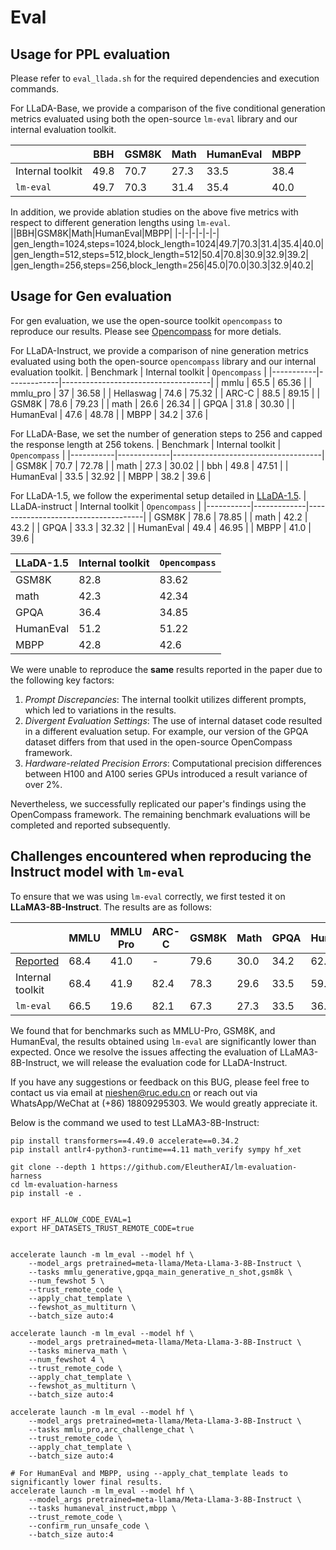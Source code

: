 # Eval

## Usage for PPL evaluation
Please refer to `eval_llada.sh` for the required dependencies and execution commands.

For LLaDA-Base, we provide a comparison of the five conditional generation metrics evaluated using both the open-source `lm-eval` library and our internal evaluation toolkit.

||BBH|GSM8K|Math|HumanEval|MBPP|
|-|-|-|-|-|-|
|Internal toolkit|49.8|70.7|27.3|33.5|38.4|
|`lm-eval`|49.7|70.3|31.4|35.4|40.0|

In addition, we provide ablation studies on the above five metrics with respect to different generation lengths using `lm-eval`.
||BBH|GSM8K|Math|HumanEval|MBPP|
|-|-|-|-|-|-|
|gen_length=1024,steps=1024,block_length=1024|49.7|70.3|31.4|35.4|40.0|
|gen_length=512,steps=512,block_length=512|50.4|70.8|30.9|32.9|39.2|
|gen_length=256,steps=256,block_length=256|45.0|70.0|30.3|32.9|40.2|
## Usage for Gen evaluation
For gen evaluation, we use the open-source toolkit `opencompass` to reproduce our results. Please see [Opencompass](./opencompass/README.md) for more detials.

For LLaDA-Instruct, we provide a comparison of nine generation metrics evaluated using both the open-source `opencompass` library and our internal evaluation toolkit.
| Benchmark | Internal toolkit | `Opencompass` |
|-----------|-------------|-------------------------------------|
| mmlu      | 65.5     | 65.36                              |
| mmlu_pro  | 37       | 36.58                              |
| Hellaswag | 74.6     | 75.32                              |
| ARC-C     | 88.5     | 89.15                              |
| GSM8K     | 78.6     | 79.23                              |
| math      | 26.6     | 26.34                              |
| GPQA      | 31.8     | 30.30                             |
| HumanEval | 47.6     | 48.78                              |
| MBPP      | 34.2     | 37.6                               |

For LLaDA-Base, we set the number of generation steps to 256 and capped the response length at 256 tokens.
| Benchmark | Internal toolkit | `Opencompass` |
|-----------|-------------|-------------------------------------|
| GSM8K     | 70.7     | 72.78                              |
| math      | 27.3     | 30.02                              |
| bbh      | 49.8     |  47.51                          |
| HumanEval | 33.5     | 32.92                              |
| MBPP      | 38.2     | 39.6                              |

For LLaDA-1.5, we follow the experimental setup detailed in [LLaDA-1.5](https://arxiv.org/abs/2505.19223).
| LLaDA-instruct | Internal toolkit | `Opencompass` |
|-----------|-------------|-------------------------------------|
| GSM8K     | 78.6     | 78.85                             |
| math      | 42.2   | 43.2                              |
| GPQA      | 33.3     | 32.32                              |
| HumanEval | 49.4     | 46.95                             |
| MBPP      | 41.0     | 39.6                               |

| LLaDA-1.5 | Internal toolkit | `Opencompass` |
|-----------|-------------|-------------------------------------|
| GSM8K     | 82.8     | 83.62                              |
| math      | 42.3     | 42.34                             |
| GPQA      | 36.4     | 34.85                              |
| HumanEval | 51.2     | 51.22                             |
| MBPP      | 42.8    | 42.6                               |

We were unable to reproduce the **same** results reported in the paper due to the following key factors:
1. *Prompt Discrepancies*: The internal toolkit utilizes different prompts, which led to variations in the results.
2. *Divergent Evaluation Settings*: The use of internal dataset code resulted in a different evaluation setup. For example, our version of the GPQA dataset differs from that used in the open-source OpenCompass framework.
3. *Hardware-related Precision Errors*: Computational precision differences between H100 and A100 series GPUs introduced a result variance of over 2%.

Nevertheless, we successfully replicated our paper's findings using the OpenCompass framework. The remaining benchmark evaluations will be completed and reported subsequently.

## Challenges encountered when reproducing the Instruct model with `lm-eval`
To ensure that we was using `lm-eval` correctly, we first tested it on **LLaMA3-8B-Instruct**. The results are as follows:

||MMLU|MMLU Pro|ARC-C|GSM8K|Math|GPQA|HumanEval|MBPP|
|-|-|-|-|-|-|-|-|-|
|[Reported](https://arxiv.org/pdf/2407.10671)|68.4|41.0|-|79.6|30.0|34.2|62.2|67.9|
|Internal toolkit|68.4|41.9|82.4|78.3|29.6|33.5|59.8|57.6|
|`lm-eval`|66.5|19.6|82.1|67.3|27.3|33.5|36.6|57.0|

We found that for benchmarks such as MMLU-Pro, GSM8K, and HumanEval, the results obtained using `lm-eval` are significantly lower than expected. Once we resolve the issues affecting the evaluation of LLaMA3-8B-Instruct, we will release the evaluation code for LLaDA-Instruct.

If you have any suggestions or feedback on this BUG, please feel free to contact us via email at nieshen@ruc.edu.cn or reach out via WhatsApp/WeChat at (+86) 18809295303. We would greatly appreciate it.

Below is the command we used to test LLaMA3-8B-Instruct:
```
pip install transformers==4.49.0 accelerate==0.34.2
pip install antlr4-python3-runtime==4.11 math_verify sympy hf_xet

git clone --depth 1 https://github.com/EleutherAI/lm-evaluation-harness
cd lm-evaluation-harness
pip install -e .


export HF_ALLOW_CODE_EVAL=1
export HF_DATASETS_TRUST_REMOTE_CODE=true


accelerate launch -m lm_eval --model hf \
    --model_args pretrained=meta-llama/Meta-Llama-3-8B-Instruct \
    --tasks mmlu_generative,gpqa_main_generative_n_shot,gsm8k \
    --num_fewshot 5 \
    --trust_remote_code \
    --apply_chat_template \
    --fewshot_as_multiturn \
    --batch_size auto:4

accelerate launch -m lm_eval --model hf \
    --model_args pretrained=meta-llama/Meta-Llama-3-8B-Instruct \
    --tasks minerva_math \
    --num_fewshot 4 \
    --trust_remote_code \
    --apply_chat_template \
    --fewshot_as_multiturn \
    --batch_size auto:4

accelerate launch -m lm_eval --model hf \
    --model_args pretrained=meta-llama/Meta-Llama-3-8B-Instruct \
    --tasks mmlu_pro,arc_challenge_chat \
    --trust_remote_code \
    --apply_chat_template \
    --batch_size auto:4

# For HumanEval and MBPP, using --apply_chat_template leads to significantly lower final results.
accelerate launch -m lm_eval --model hf \
    --model_args pretrained=meta-llama/Meta-Llama-3-8B-Instruct \
    --tasks humaneval_instruct,mbpp \
    --trust_remote_code \
    --confirm_run_unsafe_code \
    --batch_size auto:4

```
